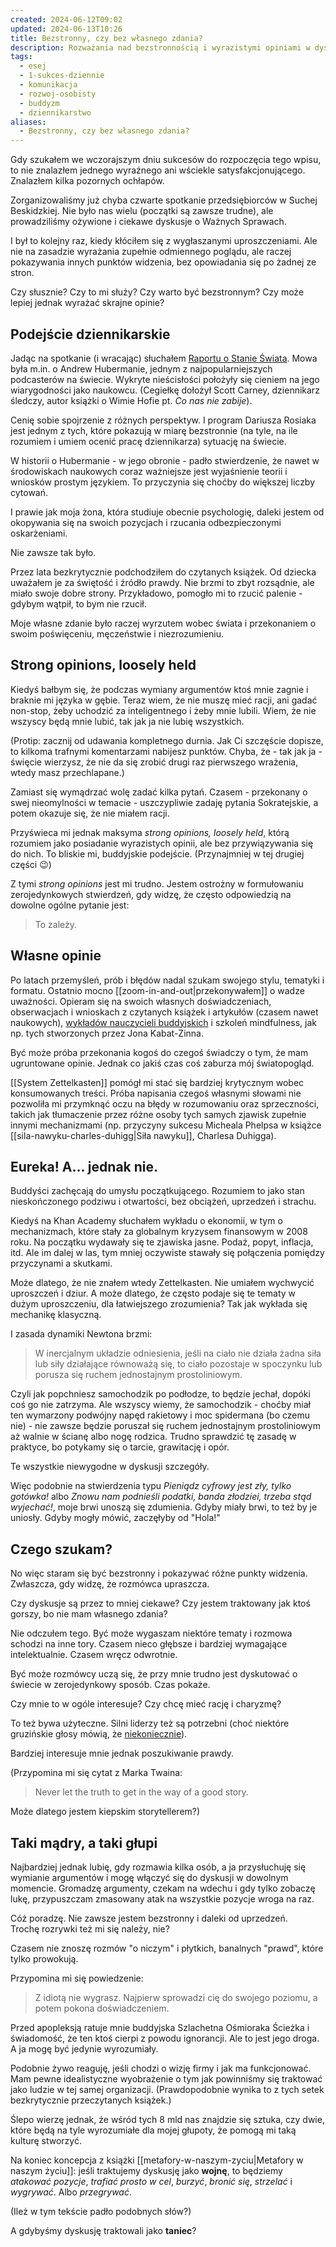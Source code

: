```yaml
---
created: 2024-06-12T09:02
updated: 2024-06-13T10:26
title: Bezstronny, czy bez własnego zdania?
description: Rozważania nad bezstronnością i wyrazistymi opiniami w dyskusjach przedsiębiorców. Analiza wartości różnych punktów widzenia i refleksja nad sensem wyrażania skrajnych opinii w kontekście osobistego rozwoju i filozofii buddyjskiej.
tags:
  - esej
  - 1-sukces-dziennie
  - komunikacja
  - rozwoj-osobisty
  - buddyzm
  - dziennikarstwo
aliases:
  - Bezstronny, czy bez własnego zdania?
---
```

Gdy szukałem we wczorajszym dniu sukcesów do rozpoczęcia tego wpisu, to nie znalazłem jednego wyraźnego ani wściekle satysfakcjonującego. Znalazłem kilka pozornych ochłapów.

Zorganizowaliśmy już chyba czwarte spotkanie przedsiębiorców w Suchej Beskidzkiej. Nie było nas wielu (początki są zawsze trudne), ale prowadziliśmy ożywione i ciekawe dyskusje o Ważnych Sprawach. 

I był to kolejny raz, kiedy kłóciłem się z wygłaszanymi uproszczeniami. Ale nie na zasadzie wyrażania zupełnie odmiennego poglądu, ale raczej pokazywania innych punktów widzenia, bez opowiadania się po żadnej ze stron.

Czy słusznie? Czy to mi służy? Czy warto być bezstronnym? Czy może lepiej jednak wyrażać skrajne opinie?

## Podejście dziennikarskie

Jadąc na spotkanie (i wracając) słuchałem [Raportu o Stanie Świata](https://raportostanieswiata.pl/odcinki/raport-o-stanie-swiata-1-czerwca-2024/). Mowa była m.in. o Andrew Hubermanie, jednym z najpopularniejszych podcasterów na świecie. Wykryte nieścisłości położyły się cieniem na jego wiarygodności jako naukowcu. (Cegiełkę dołożył Scott Carney, dziennikarz śledczy, autor książki o Wimie Hofie pt. *Co nas nie zabije*).

Cenię sobie spojrzenie z różnych perspektyw. I program Dariusza Rosiaka jest jednym z tych, które pokazują w miarę bezstronnie (na tyle, na ile rozumiem i umiem ocenić pracę dziennikarza) sytuację na świecie.

W historii o Hubermanie - w jego obronie - padło stwierdzenie, że nawet w środowiskach naukowych coraz ważniejsze jest wyjaśnienie teorii i wniosków prostym językiem. To przyczynia się choćby do większej liczby cytowań.

I prawie jak moja żona, która studiuje obecnie psychologię, daleki jestem od okopywania się na swoich pozycjach i rzucania odbezpieczonymi oskarżeniami.

Nie zawsze tak było.

Przez lata bezkrytycznie podchodziłem do czytanych książek. Od dziecka uważałem je za świętość i źródło prawdy. Nie brzmi to zbyt rozsądnie, ale miało swoje dobre strony. Przykładowo, pomogło mi to rzucić palenie - gdybym wątpił, to bym nie rzucił.

Moje własne zdanie było raczej wyrzutem wobec świata i przekonaniem o swoim poświęceniu, męczeństwie i niezrozumieniu.

## Strong opinions, loosely held

Kiedyś bałbym się, że podczas wymiany argumentów ktoś mnie zagnie i braknie mi języka w gębie. Teraz wiem, że nie muszę mieć racji, ani gadać non-stop, żeby uchodzić za inteligentnego i żeby mnie lubili. Wiem, że nie wszyscy będą mnie lubić, tak jak ja nie lubię wszystkich.

(Protip: zacznij od udawania kompletnego durnia. Jak Ci szczęście dopisze, to kilkoma trafnymi komentarzami nabijesz punktów. Chyba, że - tak jak ja - święcie wierzysz, że nie da się zrobić drugi raz pierwszego wrażenia, wtedy masz przechlapane.)

Zamiast się wymądrzać wolę zadać kilka pytań. Czasem - przekonany o swej nieomylności w temacie - uszczypliwie zadaję pytania Sokratejskie, a potem okazuje się, że nie miałem racji. 

Przyświeca mi jednak maksyma *strong opinions, loosely held*, którą rozumiem jako posiadanie wyrazistych opinii, ale bez przywiązywania się do nich. To bliskie mi, buddyjskie podejście. (Przynajmniej w tej drugiej części 😉)

Z tymi *strong opinions* jest mi trudno. Jestem ostrożny w formułowaniu zerojedynkowych stwierdzeń, gdy widzę, że często odpowiedzią na dowolne ogólne pytanie jest:
> To zależy.

## Własne opinie

Po latach przemyśleń, prób i błędów nadal szukam swojego stylu, tematyki i formatu. Ostatnio mocno [[zoom-in-and-out|przekonywałem]] o wadze uważności. Opieram się na swoich własnych doświadczeniach, obserwacjach i wnioskach z czytanych książek i artykułów (czasem nawet naukowych), [wykładów nauczycieli buddyjskich](https://bswa.org) i szkoleń mindfulness, jak np. tych stworzonych przez Jona Kabat-Zinna.

Być może próba przekonania kogoś do czegoś świadczy o tym, że mam ugruntowane opinie. Jednak co jakiś czas coś zaburza mój światopogląd.

[[System Zettelkasten]] pomógł mi stać się bardziej krytycznym wobec konsumowanych treści. Próba napisania czegoś własnymi słowami nie pozwoliła mi przymknąć oczu na błędy w rozumowaniu oraz sprzeczności, takich jak tłumaczenie przez różne osoby tych samych zjawisk zupełnie innymi mechanizmami (np. przyczyny sukcesu Micheala Phelpsa w książce [[sila-nawyku-charles-duhigg|Siła nawyku]], Charlesa Duhigga).

## Eureka! A... jednak nie.

Buddyści zachęcają do umysłu początkującego. Rozumiem to jako stan nieskończonego podziwu i otwartości, bez obciążeń, uprzedzeń i strachu.

Kiedyś na Khan Academy słuchałem wykładu o ekonomii, w tym o mechanizmach, które stały za globalnym kryzysem finansowym w 2008 roku. Na początku wydawały się te zjawiska jasne. Podaż, popyt, inflacja, itd. Ale im dalej w las, tym mniej oczywiste stawały się połączenia pomiędzy przyczynami a skutkami.

Może dlatego, że nie znałem wtedy Zettelkasten. Nie umiałem wychwycić uproszczeń i dziur. A może dlatego, że często podaje się te tematy w dużym uproszczeniu, dla łatwiejszego zrozumienia? Tak jak wykłada się mechanikę klasyczną.

I zasada dynamiki Newtona brzmi:
> W inercjalnym układzie odniesienia, jeśli na ciało nie działa żadna siła lub siły działające równoważą się, to ciało pozostaje w spoczynku lub porusza się ruchem jednostajnym prostoliniowym.

Czyli jak popchniesz samochodzik po podłodze, to będzie jechał, dopóki coś go nie zatrzyma. Ale wszyscy wiemy, że samochodzik - choćby miał ten wymarzony podwójny napęd rakietowy i moc spidermana (bo czemu nie) - nie zawsze będzie poruszał się ruchem jednostajnym prostoliniowym aż walnie w ścianę albo nogę rodzica. Trudno sprawdzić tę zasadę w praktyce, bo potykamy się o tarcie, grawitację i opór.

Te wszystkie niewygodne w dyskusji szczegóły.

Więc podobnie na stwierdzenia typu *Pieniądz cyfrowy jest zły, tylko gotówka!* albo *Znowu nam podnieśli podatki, banda złodziei, trzeba stąd wyjechać!*, moje brwi unoszą się zdumienia. Gdyby miały brwi, to też by je uniosły. Gdyby mogły mówić, zaczęłyby od "Hola!"

## Czego szukam?

No więc staram się być bezstronny i pokazywać różne punkty widzenia. Zwłaszcza, gdy widzę, że rozmówca upraszcza.

Czy dyskusje są przez to mniej ciekawe?
Czy jestem traktowany jak ktoś gorszy, bo nie mam własnego zdania?

Nie odczułem tego. Być może wygaszam niektóre tematy i rozmowa schodzi na inne tory. Czasem nieco głębsze i bardziej wymagające intelektualnie. Czasem wręcz odwrotnie.

Być może rozmówcy uczą się, że przy mnie trudno jest dyskutować o świecie w zerojedynkowy sposób. Czas pokaże.

Czy mnie to w ogóle interesuje? Czy chcę mieć rację i charyzmę?

To też bywa użyteczne. Silni liderzy też są potrzebni (choć niektóre gruzińskie głosy mówią, że [niekoniecznie](https://raportostanieswiata.pl/odcinki/raport-o-stanie-swiata-18-maja-2024/)).

Bardziej interesuje mnie jednak poszukiwanie prawdy.

(Przypomina mi się cytat z Marka Twaina:
> Never let the truth to get in the way of a good story.

Może dlatego jestem kiepskim storytellerem?)

## Taki mądry, a taki głupi

Najbardziej jednak lubię, gdy rozmawia kilka osób, a ja przysłuchuję się wymianie argumentów i mogę włączyć się do dyskusji w dowolnym momencie. Gromadzę argumenty, czekam na wdechu i gdy tylko zobaczę lukę, przypuszczam zmasowany atak na wszystkie pozycje wroga na raz.

Cóż poradzę. Nie zawsze jestem bezstronny i daleki od uprzedzeń. Trochę rozrywki też mi się należy, nie? 

Czasem nie znoszę rozmów "o niczym" i płytkich, banalnych "prawd", które tylko prowokują.

Przypomina mi się powiedzenie:
> Z idiotą nie wygrasz. Najpierw sprowadzi cię do swojego poziomu, a potem pokona doświadczeniem.

Przed apopleksją ratuje mnie buddyjska Szlachetna Ośmioraka Ścieżka i świadomość, że ten ktoś cierpi z powodu ignorancji. Ale to jest jego droga. A ja mogę być jedynie wyrozumiały.

Podobnie żywo reaguję, jeśli chodzi o wizję firmy i jak ma funkcjonować. Mam pewne idealistyczne wyobrażenie o tym jak powinniśmy się traktować jako ludzie w tej samej organizacji. (Prawdopodobnie wynika to z tych setek bezkrytycznie przeczytanych książek.)

Ślepo wierzę jednak, że wśród tych 8 mld nas znajdzie się sztuka, czy dwie, które będą na tyle wyrozumiałe dla mojej głupoty, że pomogą mi taką kulturę stworzyć.

Na koniec koncepcja z książki [[metafory-w-naszym-zyciu|Metafory w naszym życiu]]: jeśli traktujemy dyskusję jako **wojnę**, to będziemy *atakować pozycje*, *trafiać prosto w cel*, *burzyć*, *bronić się*, *strzelać* i *wygrywać*. Albo *przegrywać*.

(Ileż w tym tekście padło podobnych słów?)

A gdybyśmy dyskusję traktowali jako **taniec**?